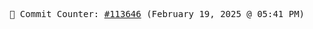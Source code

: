 <p align="center">
    <samp>
        📮 Commit Counter: <a href="https://github.com/Javascript-void0/Javascript-void0/commits/main">#113646</a> (February 19, 2025 @ 05:41 PM)
    </samp>
</p>